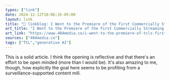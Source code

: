 ```yaml
---
types: ["link"]
date: 2024-12-12T18:06:35-05:00
layout: link
title: "🔗 linkblog: I Went to the Premiere of the First Commercially Streaming AI-Generated Movies'"
art_title: "I Went to the Premiere of the First Commercially Streaming AI-Generated Movies"
art_link: "https://www.404media.co/i-went-to-the-premiere-of-tcls-first-commercially-streaming-ai-movies/"
sources: ["404media.co"]
tags: ["TCL","generative AI"]
---
```

This is a solid article. I think the opening is reflective and that there's an effort to be open minded (more than I would be). It's also amazing to me, though, how explicitly the goal here seems to be profiting from a surveillance-supported content mill.
